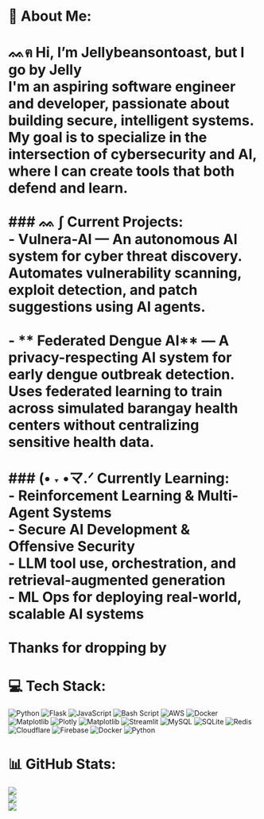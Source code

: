 # 💫 About Me:
# ᨐฅ  Hi, I’m Jellybeansontoast, but I go by Jelly<br>I'm an aspiring software engineer and developer, passionate about building secure, intelligent systems. My goal is to specialize in the intersection of **cybersecurity** and **AI**, where I can create tools that both defend and learn.<br><br>### ᨐ ∫ Current Projects:<br>- **Vulnera-AI** — An autonomous AI system for cyber threat discovery.  <br>  Automates vulnerability scanning, exploit detection, and patch suggestions using AI agents.<br>  <br>- ** Federated Dengue AI** — A privacy-respecting AI system for early dengue outbreak detection.  <br>  Uses federated learning to train across simulated barangay health centers without centralizing sensitive health data.<br><br>### (• ˕ •マ.ᐟ Currently Learning:<br>-  Reinforcement Learning & Multi-Agent Systems  <br>-  Secure AI Development & Offensive Security  <br>-  LLM tool use, orchestration, and retrieval-augmented generation  <br>-  ML Ops for deploying real-world, scalable AI systems  <br><br>Thanks for dropping by 


# 💻 Tech Stack:
![Python](https://img.shields.io/badge/python-3670A0?style=for-the-badge&logo=python&logoColor=ffdd54) ![Flask](https://img.shields.io/badge/flask-%23000.svg?style=for-the-badge&logo=flask&logoColor=white) ![JavaScript](https://img.shields.io/badge/javascript-%23323330.svg?style=for-the-badge&logo=javascript&logoColor=%23F7DF1E) ![Bash Script](https://img.shields.io/badge/bash_script-%23121011.svg?style=for-the-badge&logo=gnu-bash&logoColor=white) ![AWS](https://img.shields.io/badge/AWS-%23FF9900.svg?style=for-the-badge&logo=amazon-aws&logoColor=white) ![Docker](https://img.shields.io/badge/docker-%230db7ed.svg?style=for-the-badge&logo=docker&logoColor=white) ![Matplotlib](https://img.shields.io/badge/Matplotlib-%23ffffff.svg?style=for-the-badge&logo=Matplotlib&logoColor=black) ![Plotly](https://img.shields.io/badge/Plotly-%233F4F75.svg?style=for-the-badge&logo=plotly&logoColor=white) ![Matplotlib](https://img.shields.io/badge/Matplotlib-%23ffffff.svg?style=for-the-badge&logo=Matplotlib&logoColor=black) ![Streamlit](https://img.shields.io/badge/Streamlit-%23FE4B4B.svg?style=for-the-badge&logo=streamlit&logoColor=white) ![MySQL](https://img.shields.io/badge/mysql-4479A1.svg?style=for-the-badge&logo=mysql&logoColor=white) ![SQLite](https://img.shields.io/badge/sqlite-%2307405e.svg?style=for-the-badge&logo=sqlite&logoColor=white) ![Redis](https://img.shields.io/badge/redis-%23DD0031.svg?style=for-the-badge&logo=redis&logoColor=white) ![Cloudflare](https://img.shields.io/badge/Cloudflare-F38020?style=for-the-badge&logo=Cloudflare&logoColor=white) ![Firebase](https://img.shields.io/badge/firebase-%23039BE5.svg?style=for-the-badge&logo=firebase) ![Docker](https://img.shields.io/badge/docker-%230db7ed.svg?style=for-the-badge&logo=docker&logoColor=white) ![Python](https://img.shields.io/badge/python-3670A0?style=for-the-badge&logo=python&logoColor=ffdd54)
# 📊 GitHub Stats:
![](https://github-readme-stats.vercel.app/api?username=Jellybeansontoasties&theme=dark&hide_border=true&include_all_commits=true&count_private=true)<br/>
![](https://nirzak-streak-stats.vercel.app/?user=Jellybeansontoasties&theme=dark&hide_border=true)<br/>
![](https://github-readme-stats.vercel.app/api/top-langs/?username=Jellybeansontoasties&theme=dark&hide_border=true&include_all_commits=true&count_private=true&layout=compact)

<!-- Proudly created with GPRM ( https://gprm.itsvg.in ) -->
